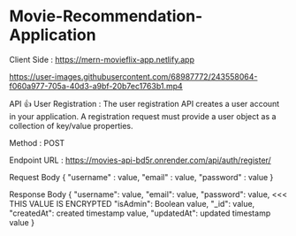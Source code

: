 # Movie-Recommendation-Application

Client Side : https://mern-movieflix-app.netlify.app

https://user-images.githubusercontent.com/68987772/243558064-f060a977-705a-40d3-a9bf-20b7ec1763b1.mp4


API 👍
User Registration :
The user registration API creates a user account in your application. A registration request must provide a user object as a collection of key/value properties.

Method
: POST

Endpoint URL : https://movies-api-bd5r.onrender.com/api/auth/register/

Request Body
{
"username" : value,
"email" : value,
"password" : value
}

Response Body
{
"username": value,
"email": value,
"password": value, <<< THIS VALUE IS ENCRYPTED
"isAdmin": Boolean value,
"_id": value,
"createdAt": created timestamp value,
"updatedAt": updated timestamp value
}
